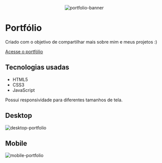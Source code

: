 <div align="center">
  
  ![portfolio-banner](https://github.com/user-attachments/assets/aabb286e-a170-44b7-a4f9-92aecd400bb4)
  
</div>

# Portfólio
Criado com o objetivo de compartilhar mais sobre mim e meus projetos :)

[Acesse o portfólio](https://sarahscampos.github.io)

## Tecnologias usadas
* HTML5
* CSS3
* JavaScript

Possui responsividade para diferentes tamanhos de tela.

## Desktop
![desktop-portfolio](https://github.com/user-attachments/assets/a598df4c-5ab7-4a71-bf5f-6d72023cce43)

## Mobile
![mobile-portfolio](https://github.com/user-attachments/assets/3e81ebce-f6d0-4e93-a6b0-b095fbcdccc2)
